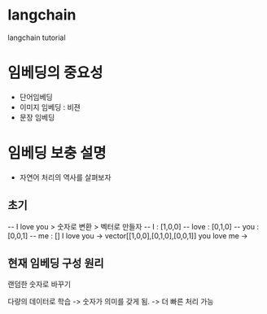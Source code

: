 # langchain
langchain tutorial

# 임베딩의 중요성
- 단어임베딩
- 이미지 임베딩 : 비젼
- 문장 임베딩

# 임베딩 보충 설명
- 자연어 처리의 역사를 살펴보자

## 초기 
-- I love you > 숫자로 변환 > 벡터로 만들자
-- I : [1,0,0]
-- love : [0,1,0]
-- you : [0,0,1]
-- me : []
I love you -> vector[[1,0,0],[0,1,0],[0,0,1]]
you love me -> 

## 현재 임베딩 구성 원리
랜덤한 숫자로 바꾸기

다량의 데이터로 학습 -> 숫자가 의미를 갖게 됨. -> 더 빠른 처리 가능  